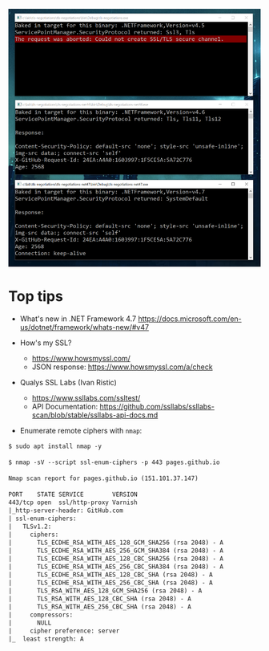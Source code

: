 ![Screenshot](screenshot.png)


# Top tips

- What's new in .NET Framework 4.7
https://docs.microsoft.com/en-us/dotnet/framework/whats-new/#v47

* How's my SSL?
  * https://www.howsmyssl.com/
  * JSON response: https://www.howsmyssl.com/a/check

* Qualys SSL Labs (Ivan Ristic)
  * https://www.ssllabs.com/ssltest/
  * API Documentation: https://github.com/ssllabs/ssllabs-scan/blob/stable/ssllabs-api-docs.md

* Enumerate remote ciphers with `nmap`:


```
$ sudo apt install nmap -y

$ nmap -sV --script ssl-enum-ciphers -p 443 pages.github.io

Nmap scan report for pages.github.io (151.101.37.147)

PORT    STATE SERVICE        VERSION
443/tcp open  ssl/http-proxy Varnish
|_http-server-header: GitHub.com
| ssl-enum-ciphers:
|   TLSv1.2:
|     ciphers:
|       TLS_ECDHE_RSA_WITH_AES_128_GCM_SHA256 (rsa 2048) - A
|       TLS_ECDHE_RSA_WITH_AES_256_GCM_SHA384 (rsa 2048) - A
|       TLS_ECDHE_RSA_WITH_AES_128_CBC_SHA256 (rsa 2048) - A
|       TLS_ECDHE_RSA_WITH_AES_256_CBC_SHA384 (rsa 2048) - A
|       TLS_ECDHE_RSA_WITH_AES_128_CBC_SHA (rsa 2048) - A
|       TLS_ECDHE_RSA_WITH_AES_256_CBC_SHA (rsa 2048) - A
|       TLS_RSA_WITH_AES_128_GCM_SHA256 (rsa 2048) - A
|       TLS_RSA_WITH_AES_128_CBC_SHA (rsa 2048) - A
|       TLS_RSA_WITH_AES_256_CBC_SHA (rsa 2048) - A
|     compressors:
|       NULL
|     cipher preference: server
|_  least strength: A
```


